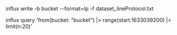 influx write -b bucket --format=lp -f dataset_lineProtocol.txt

influx query 'from(bucket: "bucket") |> range(start:1633039200) |> limit(n:20)'